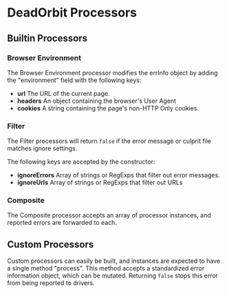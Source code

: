 # DeadOrbit Processors

## Builtin Processors

### Browser Environment

The Browser Environment processor modifies the errInfo object by adding the "environment" field with the following keys:

* **url** The URL of the current page.
* **headers** An object containing the browser's User Agent
* **cookies** A string containing the page's non-HTTP Only cookies.

### Filter

The Filter processors will return `false` if the error message or culprit file matches ignore settings.

The following keys are accepted by the constructor:

* **ignoreErrors** Array of strings or RegExps that filter out error messages.
* **ignoreUrls** Array of strings or RegExps that filter out URLs

### Composite

The Composite processor accepts an array of processor instances, and reported errors are forwarded to each.


## Custom Processors

Custom processors can easily be built, and instances are expected to have a single method "process".
This method accepts a standardized error information object, which can be mutated.
Returning `false` stops this error from being reported to drivers.